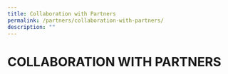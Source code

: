 ```yaml
---
title: Collaboration with Partners
permalink: /partners/collaboration-with-partners/
description: ""
---
```


# COLLABORATION WITH PARTNERS
